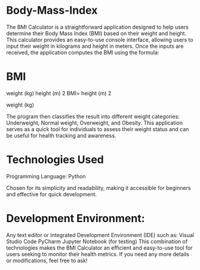 # Body-Mass-Index

The BMI Calculator is a straightforward application designed to help users determine their Body Mass Index (BMI) based on their weight and height. This calculator provides an easy-to-use console interface, allowing users to input their weight in kilograms and height in meters. Once the inputs are received, the application computes the BMI using the formula:

BMI
=
weight (kg)
height (m)
2
BMI= 
height (m) 
2
 
weight (kg)
​
 

The program then classifies the result into different weight categories: Underweight, Normal weight, Overweight, and Obesity. This application serves as a quick tool for individuals to assess their weight status and can be useful for health tracking and awareness.

# Technologies Used
Programming Language: Python 

Chosen for its simplicity and readability, making it accessible for beginners and effective for quick development.
# Development Environment: 
Any text editor or Integrated Development Environment (IDE) such as:
Visual Studio Code
PyCharm
Jupyter Notebook (for testing)
This combination of technologies makes the BMI Calculator an efficient and easy-to-use tool for users seeking to monitor their health metrics. If you need any more details or modifications, feel free to ask!






